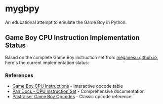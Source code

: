 # mygbpy

An educational attempt to emulate the Game Boy in Python.

## Game Boy CPU Instruction Implementation Status

Based on the complete Game Boy instruction set from [meganesu.github.io](https://meganesu.github.io/generate-gb-opcodes/), here's the current implementation status:

### References

- [Game Boy CPU Instructions](https://meganesu.github.io/generate-gb-opcodes/) - Interactive opcode table
- [Pan Docs - CPU Instruction Set](https://gbdev.io/pandocs/CPU_Instruction_Set.html) - Comprehensive documentation
- [Pastraiser Game Boy Opcodes](https://www.pastraiser.com/cpu/gameboy/gameboy_opcodes.html) - Classic opcode reference
